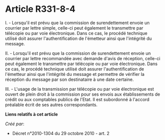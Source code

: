 # Article R331-8-4

I. - Lorsqu'il est prévu que la commission de surendettement envoie un courrier par lettre simple, celle-ci peut également le
transmettre par télécopie ou par voie électronique. Dans ce cas, le procédé technique utilisé doit assurer l'authentification
de l'émetteur ainsi que l'intégrité du message. 

II. - Lorsqu'il est prévu que la commission de surendettement envoie un courrier par lettre recommandée avec demande d'avis
de réception, celle-ci peut également le transmettre par télécopie ou par voie électronique. Dans ce cas, le procédé
technique utilisé doit assurer l'authentification de l'émetteur ainsi que l'intégrité du message et permettre de vérifier la
réception du message par son destinataire à une date certaine. 

III. - L'usage de la transmission par télécopie ou par voie électronique est ouvert de plein droit à la commission pour ses
envois aux établissements de crédit ou aux comptables publics de l'Etat. Il est subordonné à l'accord préalable écrit de ses
autres correspondants.

**Liens relatifs à cet article**

_Créé par_:

  - Décret n°2010-1304 du 29 octobre 2010 - art. 2

